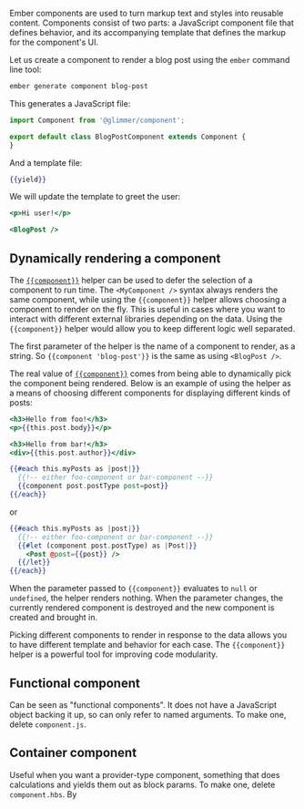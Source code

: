 Ember components are used to turn markup text and styles into reusable content.
Components consist of two parts: a JavaScript component file that defines behavior, and its accompanying template that defines the markup for the component's UI.

Let us create a component to render a blog post using the `ember` command line tool:

```bash
ember generate component blog-post
```

This generates a JavaScript file:

```javascript {data-file=src/ui/components/blog-post/component.js}
import Component from '@glimmer/component';

export default class BlogPostComponent extends Component {
}
```

And a template file:

```handlebars {data-filename=src/ui/components/blog-post/template.hbs}
{{yield}}
```

We will update the template to greet the user:

```handlebars {data-filename=src/ui/components/blog-post/template.hbs}
<p>Hi user!</p>
```

```handlebars {data-filename=src/ui/routes/index/template.hbs}
<BlogPost />
```

## Dynamically rendering a component

The [`{{component}}`](https://www.emberjs.com/api/ember/release/classes/Ember.Templates.helpers/methods/component?anchor=component) helper can be used to defer the selection of a component to
run time. The `<MyComponent />` syntax always renders the same component,
while using the `{{component}}` helper allows choosing a component to render on
the fly. This is useful in cases where you want to interact with different
external libraries depending on the data. Using the `{{component}}` helper would
allow you to keep different logic well separated.

The first parameter of the helper is the name of a component to render, as a
string. So `{{component 'blog-post'}}` is the same as using `<BlogPost />`.

The real value of [`{{component}}`](https://www.emberjs.com/api/ember/release/classes/Ember.Templates.helpers/methods/component?anchor=component) comes from being able to dynamically pick
the component being rendered. Below is an example of using the helper as a
means of choosing different components for displaying different kinds of posts:

```handlebars {data-filename=src/ui/components/foo-component/template.hbs}
<h3>Hello from foo!</h3>
<p>{{this.post.body}}</p>
```

```handlebars {data-filename=src/ui/components/bar-component/template.hbs}
<h3>Hello from bar!</h3>
<div>{{this.post.author}}</div>
```

```handlebars {data-filename=src/ui/routes/index/template.hbs}
{{#each this.myPosts as |post|}}
  {{!-- either foo-component or bar-component --}}
  {{component post.postType post=post}}
{{/each}}
```

or

```handlebars {data-filename=src/ui/routes/index/template.hbs}
{{#each this.myPosts as |post|}}
  {{!-- either foo-component or bar-component --}}
  {{#let (component post.postType) as |Post|}}
    <Post @post={{post}} />
  {{/let}}
{{/each}}
```

When the parameter passed to `{{component}}` evaluates to `null` or `undefined`,
the helper renders nothing. When the parameter changes, the currently rendered
component is destroyed and the new component is created and brought in.

Picking different components to render in response to the data allows you to
have different template and behavior for each case. The `{{component}}` helper
is a powerful tool for improving code modularity.

## Functional component

Can be seen as "functional components". It does not have a JavaScript object backing it up, so can only refer to named arguments.
To make one, delete `component.js`.

## Container component

Useful when you want a provider-type component, something that does calculations and yields them out as block params.
To make one, delete `component.hbs`. By